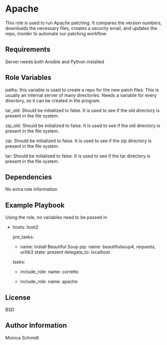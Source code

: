 Apache
=========

This role is used to run Apache patching. It compares the version numbers, downloads the necessary files, creates a security email, and updates the repo, inorder to automate our patching workflow.

Requirements
------------

Server needs both Ansible and Python installed

Role Variables
--------------

paths: this variable is used to create a repo for the new patch files. This is usually an internal server of many directories. Needs a variable for every directory, so it can be created in the program.

tar_old: Should be initialized to false. It is used to see if the old directory is present in the file system.

zip_old: Should be initialized to false. It is used to see if the old directory is present in the file system.

zip: Should be initialized to false. It is used to see if the zip directory is present in the file system.

tar: Should be initialized to false. It is used to see if the tar directory is present in the file system.

Dependencies
------------

No extra role information 

Example Playbook
----------------

Using the role, no variables need to be passed in
- hosts: host2

  pre_tasks:

    - name: Install Beautiful Soup
      pip:
        name: beautifulsoup4, requests, urllib3
        state: present
      delegate_to: localhost

  tasks:

   - include_role:
       name: corretto


   - include_role: 
       name: apache
   

License
-------

BSD

Author Information
------------------

Monica Schmidt

